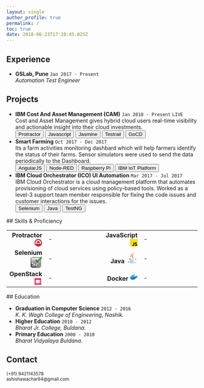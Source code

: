 ```yaml
---
layout: single
author_profile: true
permalink: /
toc: true
date: 2018-06-23T17:10:45.025Z
---
```


<!-- 
  <==========================> START  : Experience
-->
## Experience <i class="fa fa-line-chart" aria-hidden="true"></i> 

<div class="cv_content">
  <ul>
    <li>
      <strong>GSLab, <i class="fa fa-map-marker" aria-hidden="true"></i> Pune</strong>
      <code class="highlighter-rouge ">Jan 2017 - Present</code>
      <br/>
      <span>
        <i class='fa fa-laptop' aria-hidden='true'></i> <i>Automation Test Engineer</i>
      </span>
    </li>
  </ul>
</div>

<!-- 
  <==========================> END    : Experience
-->
<!-- ----------------------------------------------------------------------------------------------------------- -->
<!-- 
  <==========================> START  : Projects
-->
<!-- Place this tag in your head or just before your close body tag. -->
<script async defer src="https://buttons.github.io/buttons.js"></script>

## Projects <i class="fa fa-lightbulb-o" aria-hidden="true"></i>
<div class="cv_content">
  <ul>
    <li>
      <strong>IBM Cost And Asset Management (CAM)</strong>
      <code class="highlighter-rouge ">Jan 2018 - Present</code>
      <code class="highlighter-rouge live-label">LIVE</code>
      <br/>
      <span>
        Cost and Asset Management gives hybrid cloud users real-time visibility and actionable insight into their cloud investments.
        <br/>
        <button class='btn btn--small btn--light-outline tech-label'>Protractor</button>
        <button class='btn btn--small btn--light-outline tech-label'>Javascript</button>
        <button class='btn btn--small btn--light-outline tech-label'>Jasmine</button>
        <button class='btn btn--small btn--light-outline tech-label'>Testrail</button>
        <button class='btn btn--small btn--light-outline tech-label'>GoCD</button>
      </span>
    </li>
    <li>
      <strong>Smart Farming</strong>
      <code class="highlighter-rouge ">Oct 2017 - Dec 2017</code>
      <br/>
      <span>
        Its a farm activities monitoring dashbard which will help farmers identify the status of their farms. Sensor simulators were used to send the data periodically to the Dashboard.
        <br/>
        <button class='btn btn--small btn--light-outline tech-label'>AngularJS</button>
        <button class='btn btn--small btn--light-outline tech-label'>Node-RED</button>
        <button class='btn btn--small btn--light-outline tech-label'>Raspberry Pi</button>
        <button class='btn btn--small btn--light-outline tech-label'>IBM IoT Platform</button>
      </span>
    </li>
    <li>
      <strong>IBM Cloud Orchestrator (ICO) UI Automation</strong>
      <code class="highlighter-rouge ">Mar 2017 - Jul 2017</code>
      <br/>
      <span>
        IBM Cloud Orchestrator is a cloud management platform that automates provisioning of cloud services using policy-based tools. Worked as a level-3 support team member responsible for fixing the code issues and customer interactions for the issues.
        <br/>
        <button class='btn btn--small btn--light-outline tech-label'>Selenium</button>
        <button class='btn btn--small btn--light-outline tech-label'>Java</button>
        <button class='btn btn--small btn--light-outline tech-label'>TestNG</button>
      </span>
    </li>
  </ul>
</div>
<!-- 
  <==========================> END    : Projects
-->
<!-- ----------------------------------------------------------------------------------------------------------- -->
<!-- 
  <==========================> START  : Programming Skills
-->
## Skills & Proficiency <i class='fa fa-bar-chart' aria-hidden='true'></i>
<div class="cv_content">
  <table class="skills_table">
    <colgroup>
       <col span="1" style="width: 20%;">
       <col span="1" style="width: 30%;">
       <col span="1" style="width: 20%;">
       <col span="1" style="width: 30%;">
    </colgroup>
    <tbody>
      <tr>
        <td style="text-align: right;">
          <strong>Protractor</strong>
          <svg width="20px" height="20px" viewBox="0 0 256 256" version="1.1" xmlns="http://www.w3.org/2000/svg" xmlns:xlink="http://www.w3.org/1999/xlink" preserveAspectRatio="xMidYMid">
	<g>
<path d="M256,128 C256,198.692 198.692,256 128,256 C57.308,256 0,198.692 0,128 C0,57.308 57.308,0 128,0 C198.692,0 256,57.308 256,128" fill="#E23237"></path>
<path d="M255.9999,127.9999 C255.9999,127.5839 255.9729,127.1749 255.9689,126.7599 C230.3909,102.1019 204.5249,77.1269 203.7989,76.2679 C185.7669,54.9299 158.8079,41.3799 128.6839,41.3799 C74.3959,41.3799 30.3859,85.3899 30.3859,139.6779 C30.3859,147.1889 31.2559,154.4919 32.8519,161.5189 C68.4809,199.0539 101.6169,233.1899 126.4169,255.9599 C126.9459,255.9669 127.4689,255.9999 127.9999,255.9999 C198.6919,255.9999 255.9999,198.6929 255.9999,127.9999" fill="#B52E31"></path>
<path d="M191.8717,138.2551 L66.0067,138.2551 C66.0057,138.0841 65.9947,137.9161 65.9947,137.7451 C65.9947,102.9811 94.1757,74.8001 128.9397,74.8001 C163.7027,74.8001 191.8847,102.9811 191.8847,137.7451 C191.8847,137.9161 191.8727,138.0841 191.8717,138.2551 L191.8717,138.2551 Z M206.7657,135.4061 L226.8747,135.4061 C225.7927,110.1141 215.1627,87.3001 198.4857,70.4781 L184.5997,84.3651 L181.2417,81.0081 L195.0627,67.1871 C178.0317,51.5841 155.4827,41.9271 130.6827,41.4301 L130.6827,59.3231 L125.9347,59.3231 L125.9347,41.4491 C101.1197,42.1331 78.6087,51.9981 61.6747,67.7891 L74.3167,80.4311 L70.9597,83.7881 L58.2817,71.1101 C41.9557,87.8701 31.5637,110.4251 30.4937,135.4061 L48.9027,135.4061 L48.9027,140.1541 L30.3997,140.1541 C30.4357,147.4961 31.2897,154.6411 32.8517,161.5191 L224.5177,161.5191 C226.0787,154.6411 226.9337,147.4961 226.9697,140.1541 L206.7657,140.1541 L206.7657,135.4061 Z" fill="#FFFFFF"></path>
	</g>
</svg>
        </td>
        <td>
          <div>
            <div style="width: 80%;">-</div>
          </div>
        </td>
        <td style="text-align: right;">
          <strong>JavaScript</strong>
          <svg width="20px" height="20px" viewBox="0 0 256 256" version="1.1" xmlns="http://www.w3.org/2000/svg" xmlns:xlink="http://www.w3.org/1999/xlink" preserveAspectRatio="xMidYMid"> <g> <path d="M0,0 L256,0 L256,256 L0,256 L0,0 Z" fill="#F7DF1E"></path> <path d="M67.311746,213.932292 L86.902654,202.076241 C90.6821079,208.777346 94.1202286,214.447137 102.367086,214.447137 C110.272203,214.447137 115.256076,211.354819 115.256076,199.326883 L115.256076,117.528787 L139.313575,117.528787 L139.313575,199.666997 C139.313575,224.58433 124.707759,235.925943 103.3984,235.925943 C84.1532952,235.925943 72.9819429,225.958603 67.3113397,213.93026" fill="#000000"></path> <path d="M152.380952,211.354413 L171.969422,200.0128 C177.125994,208.433981 183.827911,214.619835 195.684368,214.619835 C205.652521,214.619835 212.009041,209.635962 212.009041,202.762159 C212.009041,194.513676 205.479416,191.592025 194.481168,186.78207 L188.468419,184.202565 C171.111213,176.81473 159.597308,167.53534 159.597308,147.944838 C159.597308,129.901308 173.344508,116.153295 194.825752,116.153295 C210.119924,116.153295 221.117765,121.48094 229.021663,135.400432 L210.29059,147.428775 C206.166146,140.040127 201.699556,137.119289 194.826159,137.119289 C187.78047,137.119289 183.312254,141.587098 183.312254,147.428775 C183.312254,154.646349 187.78047,157.568406 198.089956,162.036622 L204.103924,164.614095 C224.553448,173.378641 236.067352,182.313448 236.067352,202.418387 C236.067352,224.071924 219.055137,235.927975 196.200432,235.927975 C173.860978,235.927975 159.425829,225.274311 152.381359,211.354413" fill="#000000"></path> </g></svg>
        </td>
        <td>
          <div>
            <div style="width: 80%;">-</div>
          </div>
        </td>
      </tr>
      <tr>
      <tr>
        <td style="text-align: right;">
          <strong>Selenium</strong>
          <svg width="30px" height="30px" version="1.1" xmlns="http://www.w3.org/2000/svg" xmlns:xlink="http://www.w3.org/1999/xlink" aria-hidden="true" focusable="false" width="1.03em" height="1em" style="-ms-transform: rotate(360deg); -webkit-transform: rotate(360deg); transform: rotate(360deg);" preserveAspectRatio="xMidYMid meet" viewBox="0 0 256 249"><defs><radialGradient cx="3.685%" cy="93.523%" fx="3.685%" fy="93.523%" r="105.029%" id="IconifyId-16a7c6f1d5a-7e223e-12"><stop stop-color="#212121" offset="0%"/><stop stop-color="#B8B8B8" offset="100%"/></radialGradient><linearGradient x1="50.878%" y1="134.662%" x2="50.878%" y2="0%" id="IconifyId-16a7c6f1d5a-7e223e-13"><stop stop-color="#4B4B4B" offset="0%"/><stop stop-color="#FFF" offset="100%"/></linearGradient><linearGradient x1="31.395%" y1="83.962%" x2="56.462%" y2="29.279%" id="IconifyId-16a7c6f1d5a-7e223e-14"><stop stop-color="#26761E" offset="0%"/><stop stop-color="#2CB134" stop-opacity=".996" offset="100%"/></linearGradient><radialGradient cx="30.638%" cy="48.591%" fx="30.638%" fy="48.591%" r="51.842%" gradientTransform="matrix(.80697 0 0 1 .06 0)" id="IconifyId-16a7c6f1d5a-7e223e-15"><stop stop-color="#FFF" offset="0%"/><stop stop-color="#FFF" stop-opacity="0" offset="100%"/></radialGradient></defs><path d="M45.501 18.774h142.013c23.295 0 42.18 18.885 42.18 42.181v142.012c0 23.296-18.885 42.181-42.18 42.181H45.5c-23.296 0-42.18-18.885-42.18-42.18V60.954c0-23.296 18.884-42.18 42.18-42.18z" fill="url(#IconifyId-16a7c6f1d5a-7e223e-12)"/><path d="M45.501 21.924c-21.556 0-39.03 17.475-39.03 39.031v142.012c0 21.556 17.474 39.03 39.03 39.03h142.013c21.556 0 39.03-17.474 39.03-39.03V60.955c0-21.556-17.474-39.03-39.03-39.03H45.5zm0-6.3h142.013c25.035 0 45.33 20.295 45.33 45.331v142.012c0 25.036-20.295 45.331-45.33 45.331H45.5c-25.035 0-45.33-20.295-45.33-45.33V60.954c0-25.036 20.295-45.331 45.33-45.331z" fill="#2B2B2B"/><path d="M46.561 27.096h139.063c19.998 0 36.21 16.211 36.21 36.21v84.272c0 19.997-16.212 36.209-36.21 36.209H46.561c-19.998 0-36.21-16.212-36.21-36.21V63.306c0-19.998 16.212-36.209 36.21-36.209z" fill="url(#IconifyId-16a7c6f1d5a-7e223e-13)" opacity=".81"/><path d="M99.518 140.181l-20.783 6.953c-2.802-8.252-8.736-12.378-17.803-12.378-9.679 0-14.518 3.133-14.518 9.398 0 2.496.904 4.61 2.713 6.342 1.808 1.732 5.896 3.235 12.263 4.508 10.646 2.14 18.44 4.305 23.381 6.495 4.941 2.19 9.106 5.718 12.493 10.582 3.387 4.865 5.081 10.303 5.081 16.314 0 9.423-3.63 17.574-10.888 24.45-7.259 6.877-18.02 10.315-32.283 10.315-10.697 0-19.802-2.432-27.316-7.297-7.513-4.864-12.467-12.085-14.86-21.661l22.616-5.12c2.547 9.73 9.627 14.594 21.241 14.594 5.604 0 9.78-1.082 12.531-3.247 2.751-2.165 4.126-4.75 4.126-7.756 0-3.056-1.248-5.424-3.744-7.105-2.496-1.681-7.31-3.26-14.44-4.738-13.296-2.75-22.77-6.507-28.425-11.27-5.654-4.763-8.481-11.729-8.48-20.898-.001-9.27 3.374-17.09 10.123-23.457 6.75-6.367 15.906-9.551 27.469-9.551 20.477 0 33.645 8.176 39.503 24.527zm81.883 46.609h-49.665a98.555 98.555 0 0 0-.076 3.591c0 5.502 1.464 9.653 4.393 12.455 2.929 2.801 6.431 4.202 10.506 4.202 7.59 0 12.15-4.05 13.677-12.149l20.63 1.528c-5.756 17.83-17.446 26.743-35.07 26.743-7.693 0-14.226-1.54-19.6-4.622-5.374-3.082-9.805-7.577-13.295-13.486-3.489-5.91-5.234-12.99-5.234-21.242 0-12.276 3.502-22.184 10.507-29.723 7.004-7.539 16.007-11.308 27.01-11.308 9.933 0 18.452 3.502 25.558 10.506 7.106 7.004 10.66 18.172 10.66 33.505zm-49.741-13.219h27.43c-.713-10.595-5.068-15.892-13.066-15.893-8.557 0-13.346 5.298-14.364 15.893z" fill="#EEE"/><path d="M60.015 117.464c-11.126 0-19.836 3.029-26.226 9.058-6.387 6.025-9.556 13.368-9.556 22.14 0 8.664 2.619 15.118 7.837 19.513 5.38 4.533 14.597 8.187 27.625 10.882 7.347 1.522 12.34 3.16 15.085 5.009 2.998 2.019 4.543 4.952 4.543 8.608 0 3.586-1.648 6.683-4.817 9.178-3.117 2.453-7.677 3.635-13.65 3.635-11.724 0-19.36-4.808-22.496-14.265l-19.12 4.328c2.431 8.251 6.957 14.49 13.602 18.794 7.206 4.665 15.97 7.006 26.332 7.006 13.836 0 24.153-3.297 31.038-9.819 6.904-6.54 10.323-14.218 10.323-23.136 0-5.643-1.582-10.719-4.757-15.279-3.202-4.6-7.11-7.91-11.74-9.962-4.795-2.125-12.477-4.26-23.003-6.375-6.688-1.337-11.027-2.932-13.16-4.975-2.165-2.073-3.271-4.66-3.271-7.65 0-7.472 5.772-11.208 16.328-11.209 9.198 0 15.593 4.035 18.881 11.92l17.34-5.802c-5.874-14.433-18.131-21.599-37.138-21.599zM77.6 149.423l-.58-1.707c-2.548-7.507-7.787-11.15-16.088-11.15-8.801 0-12.707 2.53-12.707 7.588 0 2.002.702 3.644 2.154 5.035 1.483 1.42 5.32 2.83 11.368 4.04 10.765 2.164 18.67 4.36 23.758 6.615 5.251 2.328 9.672 6.073 13.245 11.203 3.6 5.17 5.406 10.968 5.406 17.348 0 9.93-3.84 18.552-11.454 25.765-7.633 7.23-18.837 10.81-33.528 10.81-11.031 0-20.478-2.523-28.3-7.587-7.909-5.12-13.13-12.732-15.633-22.742l-.45-1.796 26.131-5.915.443 1.694c2.328 8.89 8.662 13.242 19.49 13.242 5.233 0 9.028-.984 11.412-2.86 2.332-1.835 3.435-3.909 3.435-6.332 0-2.457-.95-4.262-2.945-5.605-2.247-1.513-6.881-3.033-13.797-4.466-13.563-2.806-23.295-6.665-29.223-11.658-6.09-5.13-9.125-12.609-9.125-22.283 0-9.77 3.58-18.065 10.692-24.774 7.108-6.706 16.71-10.044 28.711-10.045 21.204 0 35.076 8.614 41.207 25.727l.624 1.741-24.246 8.112zm91.872 5.151c-6.768-6.67-14.831-9.985-24.288-9.985-10.509 0-19.03 3.568-25.684 10.73-6.677 7.187-10.022 16.652-10.022 28.491 0 7.943 1.666 14.706 4.982 20.321 3.334 5.646 7.543 9.915 12.637 12.836 5.083 2.915 11.307 4.383 18.698 4.383 16.089 0 26.857-7.676 32.595-23.3l-16.723-1.24c-1.993 7.9-7.138 12.039-15.108 12.039-4.54 0-8.491-1.58-11.757-4.705-3.321-3.176-4.953-7.802-4.953-13.763 0-1.043.026-2.262.078-3.658l.064-1.743h49.583c-.268-13.951-3.665-24.06-10.102-30.406zm-36.002 35.807c0 5.042 1.297 8.72 3.835 11.146 2.591 2.48 5.645 3.7 9.254 3.7 6.693 0 10.527-3.405 11.898-10.673l.3-1.59 24.54 1.818-.708 2.192c-5.992 18.561-18.367 27.997-36.794 27.997-7.992 0-14.834-1.614-20.5-4.863-5.653-3.242-10.308-7.964-13.953-14.136-3.662-6.202-5.485-13.6-5.485-22.162 0-12.713 3.658-23.063 10.99-30.955 7.354-7.915 16.84-11.887 28.337-11.887 10.41 0 19.385 3.69 26.83 11.028 7.499 7.392 11.198 19.019 11.198 34.794v1.81h-49.72c-.015.647-.022 1.24-.022 1.781zm-3.803-15l.19-1.983c1.102-11.457 6.591-17.53 16.167-17.53 9.069 0 14.101 6.122 14.873 17.582l.13 1.932h-31.36zm27.439-3.62c-.998-8.392-4.631-12.272-11.082-12.272-7.007 0-11.032 3.906-12.317 12.272h23.399z" fill="#232323"/><path fill="url(#IconifyId-16a7c6f1d5a-7e223e-14)" d="M107.916 89.72l42.59 45.428L253.75 28.251 239.554 3.265l-86.21 90.43-29.528-27.825z"/><path fill="url(#IconifyId-16a7c6f1d5a-7e223e-15)" d="M109.578 86.196l42.022 30.502 98.632-95.425-9.879-18.078-86.777 92.133-28.96-26.69z"/><path d="M239.925.252l16.069 28.282-105.508 109.24-44.873-47.864 17.885-26.828 29.778 28.06L239.925.253zm-89.4 132.27L251.507 27.967l-12.324-21.69-85.77 89.97-29.28-27.59-13.914 20.872 40.306 42.993z" fill="#000"/></svg>
        </td>
        <td>
          <div>
            <div style="width: 60%;">-</div>
          </div>
        </td>
        <td style="text-align: right;">
          <strong>Java</strong>
          <svg  width="30px" height="30px" xmlns="http://www.w3.org/2000/svg" xmlns:xlink="http://www.w3.org/1999/xlink" aria-hidden="true" focusable="false" width="0.74em" height="1em" style="-ms-transform: rotate(360deg); -webkit-transform: rotate(360deg); transform: rotate(360deg);" preserveAspectRatio="xMidYMid meet" viewBox="0 0 256 346"><path d="M82.554 267.473s-13.198 7.675 9.393 10.272c27.369 3.122 41.356 2.675 71.517-3.034 0 0 7.93 4.972 19.003 9.279-67.611 28.977-153.019-1.679-99.913-16.517" fill="#5382A1"/><path d="M74.292 229.659s-14.803 10.958 7.805 13.296c29.236 3.016 52.324 3.263 92.276-4.43 0 0 5.526 5.602 14.215 8.666-81.747 23.904-172.798 1.885-114.296-17.532" fill="#5382A1"/><path d="M143.942 165.515c16.66 19.18-4.377 36.44-4.377 36.44s42.301-21.837 22.874-49.183c-18.144-25.5-32.059-38.172 43.268-81.858 0 0-118.238 29.53-61.765 94.6" fill="#E76F00"/><path d="M233.364 295.442s9.767 8.047-10.757 14.273c-39.026 11.823-162.432 15.393-196.714.471-12.323-5.36 10.787-12.8 18.056-14.362 7.581-1.644 11.914-1.337 11.914-1.337-13.705-9.655-88.583 18.957-38.034 27.15 137.853 22.356 251.292-10.066 215.535-26.195" fill="#5382A1"/><path d="M88.9 190.48s-62.771 14.91-22.228 20.323c17.118 2.292 51.243 1.774 83.03-.89 25.978-2.19 52.063-6.85 52.063-6.85s-9.16 3.923-15.787 8.448c-63.744 16.765-186.886 8.966-151.435-8.183 29.981-14.492 54.358-12.848 54.358-12.848" fill="#5382A1"/><path d="M201.506 253.422c64.8-33.672 34.839-66.03 13.927-61.67-5.126 1.066-7.411 1.99-7.411 1.99s1.903-2.98 5.537-4.27c41.37-14.545 73.187 42.897-13.355 65.647 0 .001 1.003-.895 1.302-1.697" fill="#5382A1"/><path d="M162.439.371s35.887 35.9-34.037 91.101c-56.071 44.282-12.786 69.53-.023 98.377-32.73-29.53-56.75-55.526-40.635-79.72C111.395 74.612 176.918 57.393 162.439.37" fill="#E76F00"/><path d="M95.268 344.665c62.199 3.982 157.712-2.209 159.974-31.64 0 0-4.348 11.158-51.404 20.018-53.088 9.99-118.564 8.824-157.399 2.421.001 0 7.95 6.58 48.83 9.201" fill="#5382A1"/></svg>
        </td>
        <td>
          <div>
            <div style="width: 60%;">-</div>
          </div>
        </td>
      </tr>
      <tr>
        <td style="text-align: right;">
          <strong>OpenStack</strong>
          <svg id="Layer_1" data-name="Layer 1" width="20px" height="20px" xmlns="http://www.w3.org/2000/svg" viewBox="0 0 209.67 180.35"><defs><style>.cls-1{opacity:0.98;}.cls-2{fill:#ed1944;}</style></defs><title>OpenStack_Logo_Mark</title><g class="cls-1"><path class="cls-2" d="M461.82,215.24h-150a17.17,17.17,0,0,0-17.12,17.12v40.35h41.61v-6.59a9.26,9.26,0,0,1,9.26-9.26h82.53a9.26,9.26,0,0,1,9.26,9.26v6.59H479V232.36A17.18,17.18,0,0,0,461.82,215.24Z" transform="translate(-294.67 -215.24)"/><path class="cls-2" d="M437.33,344.72a9.27,9.27,0,0,1-9.26,9.26H345.54a9.27,9.27,0,0,1-9.26-9.26v-6.59H294.67v40.34a17.17,17.17,0,0,0,17.12,17.13h150A17.18,17.18,0,0,0,479,378.47V338.13H437.33Z" transform="translate(-294.67 -215.24)"/><rect class="cls-2" y="69.37" width="41.62" height="41.62"/><rect class="cls-2" x="142.66" y="69.37" width="41.62" height="41.62"/></g><path class="cls-2" d="M504.33,386.39a9.2,9.2,0,1,0-9.2,9.21A9.21,9.21,0,0,0,504.33,386.39Zm-9.2,6.94a6.94,6.94,0,1,1,6.94-6.94A6.94,6.94,0,0,1,495.13,393.33Z" transform="translate(-294.67 -215.24)"/><path class="cls-2" d="M498.58,384.72v-.05a2.88,2.88,0,0,0-.76-2.09,3.38,3.38,0,0,0-2.45-.86H492v9h1.86v-3H495l1.66,3h2.14l-1.92-3.35A2.72,2.72,0,0,0,498.58,384.72Zm-1.88.06a1.3,1.3,0,0,1-1.47,1.35h-1.38v-2.72h1.34c1,0,1.51.45,1.51,1.35Z" transform="translate(-294.67 -215.24)"/></svg>
        </td>
        <td>
          <div>
            <div style="width: 40%;">-</div>
          </div>
        </td>
        <td style="text-align: right;">
          <strong>Docker</strong>
          <svg enable-background="new 0 0 24 24" width="20px" height="20px" id="Layer_1" version="1.1" viewBox="0 0 24 24" xml:space="preserve" xmlns="http://www.w3.org/2000/svg" xmlns:xlink="http://www.w3.org/1999/xlink"><g><rect fill="#0175BC" height="2.5" id="XMLID_1489_" width="2.5" x="11" y="3"/><rect fill="#010101" height="0.25" opacity="0.1" width="2.5" x="11" y="5.25"/><rect fill="#FFFFFF" height="0.25" opacity="0.2" width="2.5" x="11" y="3"/><rect fill="#0175BC" height="2.5" id="XMLID_1314_" width="2.5" x="11" y="6"/><rect fill="#010101" height="0.25" opacity="0.1" width="2.5" x="11" y="8.25"/><rect fill="#FFFFFF" height="0.25" opacity="0.2" width="2.5" x="11" y="6"/><rect fill="#0175BC" height="2.5" id="XMLID_1315_" width="2.5" x="11" y="9"/><rect fill="#010101" height="0.25" opacity="0.1" width="2.5" x="11" y="11.25"/><rect fill="#FFFFFF" height="0.25" opacity="0.2" width="2.5" x="11" y="9"/><rect fill="#0175BC" height="2.5" id="XMLID_1307_" width="2.5" x="8" y="6"/><rect fill="#010101" height="0.25" opacity="0.1" width="2.5" x="8" y="8.25"/><rect fill="#FFFFFF" height="0.25" opacity="0.2" width="2.5" x="8" y="6"/><rect fill="#0175BC" height="2.5" id="XMLID_1306_" width="2.5" x="8" y="9"/><rect fill="#010101" height="0.25" opacity="0.1" width="2.5" x="8" y="11.25"/><rect fill="#FFFFFF" height="0.25" opacity="0.2" width="2.5" x="8" y="9"/><rect fill="#0175BC" height="2.5" id="XMLID_1317_" width="2.5" x="5" y="6"/><rect fill="#010101" height="0.25" opacity="0.1" width="2.5" x="5" y="8.25"/><rect fill="#FFFFFF" height="0.25" opacity="0.2" width="2.5" x="5" y="6"/><rect fill="#0175BC" height="2.5" id="XMLID_1316_" width="2.5" x="5" y="9"/><rect fill="#010101" height="0.25" opacity="0.1" width="2.5" x="5" y="11.25"/><rect fill="#FFFFFF" height="0.25" opacity="0.2" width="2.5" x="5" y="9"/><rect fill="#0175BC" height="2.5" id="XMLID_1318_" width="2.5" x="2" y="9"/><rect fill="#010101" height="0.25" opacity="0.1" width="2.5" x="2" y="11.25"/><rect fill="#FFFFFF" height="0.25" opacity="0.2" width="2.5" x="2" y="9"/><rect fill="#0175BC" height="2.5" id="XMLID_1305_" width="2.5" x="14" y="9"/><rect fill="#010101" height="0.25" opacity="0.1" width="2.5" x="14" y="11.25"/><rect fill="#FFFFFF" height="0.25" opacity="0.2" width="2.5" x="14" y="9"/><path d="M23.5947266,11.223134c-0.0693359-0.0449219-1.4980469-0.9472656-2.8486328-0.7324219 c-0.3271484-1.3691406-1.5830078-2.2216797-1.6445313-2.2626953l-0.3476563-0.2314453c0,0-0.2175694,0.2255478-0.2900391,0.3007813 c-0.026474,0.027482-0.0946941,0.1059952-0.1760216,0.2478724c-0.2248478,0.3922462-0.5498848,1.268816-0.3698769,2.8903217 c0.0175781,0.1523438-0.0283203,0.3027344-0.1259766,0.4111328C17.7041016,11.9453125,17.5820313,12,17.4482422,12H0v0.5 C0,20.171875,5.5947266,21,8,21c6.1933594,0,10.4980469-3.7617188,12.3769531-7.0771484 c2.4755859-0.3945313,3.3330078-1.9497175,3.3779297-2.0239363L24,11.4838762L23.5947266,11.223134z" fill="#0175BC"/><path d="M17.4482422,12H0v0.25h17.4482422c0.1337891,0,0.2558594-0.0546875,0.34375-0.1533203 c0.0976563-0.1083984,0.1435547-0.2587891,0.1259766-0.4111328c-0.0057373-0.0515747-0.0048218-0.0927734-0.0095215-0.1428833 c-0.0093384,0.1130981-0.0423584,0.2217407-0.1164551,0.3040161C17.7041016,11.9453125,17.5820313,12,17.4482422,12z" fill="#FFFFFF" opacity="0.2"/><path d="M23.5947266,11.2231445c-0.0693359-0.0449219-1.4980469-0.9472656-2.8486328-0.7324219 c-0.3271484-1.3691406-1.5830078-2.2216797-1.6445313-2.2626953L18.7539063,7.996582c0,0-0.2175713,0.2255449-0.2900391,0.3007813 c-0.0198631,0.0206213-0.0630627,0.0702648-0.1175747,0.1540194c-0.1881866,0.2891331-0.5111847,0.9847698-0.4742222,2.296176 c0.0114746-1.5025024,0.5079956-2.1130981,0.5917969-2.2001953l0.2900391-0.3007813l0.3476563,0.2314453 c0.0615234,0.0410156,1.3173828,0.8935547,1.6445313,2.2626953C22.0966797,10.5258789,24,11.4838867,24,11.4838867 L23.5947266,11.2231445z" fill="#FFFFFF" opacity="0.2"/><path d="M23.7548828,11.6489258c-0.0449219,0.0742188-0.9023438,1.6293945-3.3779297,2.0239258 C18.4980469,16.9882813,14.1933594,20.75,8,20.75c-2.4052734,0-8-0.828125-8-8.5v0.25C0,20.171875,5.5947266,21,8,21 c6.1933594,0,10.4980469-3.7617188,12.3769531-7.0771484c2.4755859-0.3945313,3.3330078-1.949707,3.3779297-2.0239258 L24,11.4838867l-0.1069946-0.0688477L23.7548828,11.6489258z" fill="#010101" opacity="0.1"/><linearGradient gradientUnits="userSpaceOnUse" id="SVGID_1_" x1="1.7255629" x2="21.2413311" y1="8.2995186" y2="17.3998699"><stop offset="0" style="stop-color:#FFFFFF;stop-opacity:0.2"/><stop offset="1" style="stop-color:#FFFFFF;stop-opacity:0"/></linearGradient><path d="M13.5,6H11v2.5h2.5V6z M13.5,9H11v2.5h2.5V9z M16.5,9H14v2.5h2.5V9z M13.5,3H11v2.5h2.5V3z M10.5,6 H8v2.5h2.5V6z M4.5,9H2v2.5h2.5V9z M23.5947266,11.2231445c-0.0693359-0.0449219-1.4980469-0.9472656-2.8486328-0.7324219 c-0.3271484-1.3691406-1.5830078-2.2216797-1.6445313-2.2626953L18.7539063,7.996582c0,0-0.2175903,0.2255249-0.2900391,0.3007813 c-0.0264893,0.0274658-0.0946655,0.105957-0.1760254,0.2478638c-0.2248535,0.3922119-0.5498657,1.2687988-0.369873,2.8903198 c0.0175781,0.1523438-0.0283203,0.3027344-0.1259766,0.4111328C17.7041016,11.9453125,17.5820313,12,17.4482422,12H0v0.5 C0,20.171875,5.5947266,21,8,21c6.1933594,0,10.4980469-3.7617188,12.3769531-7.0771484 c2.4755859-0.3945313,3.3330078-1.949707,3.3779297-2.0239258L24,11.4838867L23.5947266,11.2231445z M10.5,9H8v2.5h2.5V9z M7.5,6H5 v2.5h2.5V6z M7.5,9H5v2.5h2.5V9z" fill="url(#SVGID_1_)"/></g><g/><g/><g/><g/><g/><g/><g/><g/><g/><g/><g/><g/><g/><g/><g/></svg>
        </td>
        <td>
          <div>
            <div style="width: 40%;">-</div>
          </div>
        </td>
      </tr>
   </tbody>
  </table>
</div>
<!-- 
  <==========================> END    : Programming Skills
-->
<!-- ----------------------------------------------------------------------------------------------------------- -->
<!-- 
  <==========================> START  : Education
-->
## Education <i class="fa fa-pencil" aria-hidden="true"></i> 

<div class="cv_content">
  <ul>
    <li>
      <strong>Graduation in Computer Science</strong>
      <code class="highlighter-rouge ">2012 - 2016</code>
      <br/>
      <span>
        <i>
          <i class="fa fa-institution" aria-hidden="true"></i> K. K. Wagh College of Engineering, <i class="fa fa-map-marker" aria-hidden="true"></i> Nashik.
        </i>
      </span>
    </li>
    <li>
      <strong>Higher Education</strong>
      <code class="highlighter-rouge ">2010 - 2012</code>
      <br/>
      <span>
        <i>
          <i class="fa fa-institution" aria-hidden="true"></i> Bharat Jr. College, <i class="fa fa-map-marker" aria-hidden="true"></i> Buldana.
        </i>
      </span>
    </li>
    <li>
      <strong>Primary Education</strong>
      <code class="highlighter-rouge ">2000 - 2010</code>
      <br/>
      <span>
        <i>
          <i class="fa fa-institution" aria-hidden="true"></i>Bharat Vidyalaya <i class="fa fa-map-marker" aria-hidden="true"></i> Buldana.
        </i>
      </span>
    </li>
  </ul>
</div>

<!-- 
  <==========================> END    : Education
-->
<!-- ----------------------------------------------------------------------------------------------------------- -->
<!-- 
  <==========================> START  : Contact
-->
## Contact <i class='fa fa-phone-square' aria-hidden='true'></i>
<div class="cv_content">
  <small>
    <i class='fa fa-phone' aria-hidden='true'></i> 
    <a style ="text-decoration: none;" href="tel:+918626073884">(+91) 9421143578</a>
    <br/>
    <i class='fa fa-envelope' aria-hidden='true'></i> 
    <a style ="text-decoration: none;" href="mailto:ashishawachar94@gmail.com">ashishawachar94@gmail.com</a>
  </small>
</div>
<!-- 
  <==========================> END    : Contact
-->
